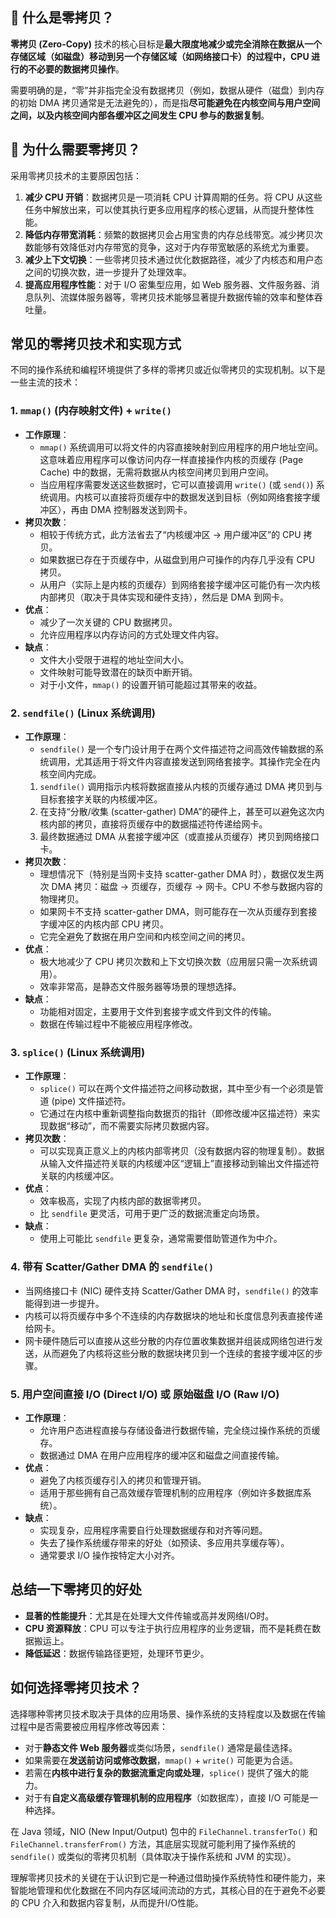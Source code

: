 ## 📘  什么是零拷贝？

**零拷贝 (Zero-Copy)** 技术的核心目标是**最大限度地减少或完全消除在数据从一个存储区域（如磁盘）移动到另一个存储区域（如网络接口卡）的过程中，CPU 进行的不必要的数据拷贝操作**。

需要明确的是，“零”并非指完全没有数据拷贝（例如，数据从硬件（磁盘）到内存的初始 DMA 拷贝通常是无法避免的），而是指**尽可能避免在内核空间与用户空间之间，以及内核空间内部各缓冲区之间发生 CPU 参与的数据复制**。

## 🧠 为什么需要零拷贝？

采用零拷贝技术的主要原因包括：

1.  **减少 CPU 开销**：数据拷贝是一项消耗 CPU 计算周期的任务。将 CPU 从这些任务中解放出来，可以使其执行更多应用程序的核心逻辑，从而提升整体性能。
2.  **降低内存带宽消耗**：频繁的数据拷贝会占用宝贵的内存总线带宽。减少拷贝次数能够有效降低对内存带宽的竞争，这对于内存带宽敏感的系统尤为重要。
3.  **减少上下文切换**：一些零拷贝技术通过优化数据路径，减少了内核态和用户态之间的切换次数，进一步提升了处理效率。
4.  **提高应用程序性能**：对于 I/O 密集型应用，如 Web 服务器、文件服务器、消息队列、流媒体服务器等，零拷贝技术能够显著提升数据传输的效率和整体吞吐量。

## 常见的零拷贝技术和实现方式

不同的操作系统和编程环境提供了多样的零拷贝或近似零拷贝的实现机制。以下是一些主流的技术：

### 1. `mmap()` (内存映射文件) + `write()`

* **工作原理**：
    * `mmap()` 系统调用可以将文件的内容直接映射到应用程序的用户地址空间。这意味着应用程序可以像访问内存一样直接操作内核的页缓存 (Page Cache) 中的数据，无需将数据从内核空间拷贝到用户空间。
    * 当应用程序需要发送这些数据时，它可以直接调用 `write()` (或 `send()`) 系统调用。内核可以直接将页缓存中的数据发送到目标（例如网络套接字缓冲区），再由 DMA 控制器发送到网卡。
* **拷贝次数**：
    * 相较于传统方式，此方法省去了“内核缓冲区 -> 用户缓冲区”的 CPU 拷贝。
    * 如果数据已存在于页缓存中，从磁盘到用户可操作的内存几乎没有 CPU 拷贝。
    * 从用户（实际上是内核的页缓存）到网络套接字缓冲区可能仍有一次内核内部拷贝（取决于具体实现和硬件支持），然后是 DMA 到网卡。
* **优点**：
    * 减少了一次关键的 CPU 数据拷贝。
    * 允许应用程序以内存访问的方式处理文件内容。
* **缺点**：
    * 文件大小受限于进程的地址空间大小。
    * 文件映射可能导致潜在的缺页中断开销。
    * 对于小文件，`mmap()` 的设置开销可能超过其带来的收益。

### 2. `sendfile()` (Linux 系统调用)

* **工作原理**：
    * `sendfile()` 是一个专门设计用于在两个文件描述符之间高效传输数据的系统调用，尤其适用于将文件内容直接发送到网络套接字。其操作完全在内核空间内完成。
    1.  `sendfile()` 调用指示内核将数据直接从内核的页缓存通过 DMA 拷贝到与目标套接字关联的内核缓冲区。
    2.  在支持“分散/收集 (scatter-gather) DMA”的硬件上，甚至可以避免这次内核内部的拷贝，直接将页缓存中的数据描述符传递给网卡。
    3.  最终数据通过 DMA 从套接字缓冲区（或直接从页缓存）拷贝到网络接口卡。
* **拷贝次数**：
    * 理想情况下（特别是当网卡支持 scatter-gather DMA 时），数据仅发生两次 DMA 拷贝：磁盘 -> 页缓存，页缓存 -> 网卡。CPU 不参与数据内容的物理拷贝。
    * 如果网卡不支持 scatter-gather DMA，则可能存在一次从页缓存到套接字缓冲区的内核内部 CPU 拷贝。
    * 它完全避免了数据在用户空间和内核空间之间的拷贝。
* **优点**：
    * 极大地减少了 CPU 拷贝次数和上下文切换次数（应用层只需一次系统调用）。
    * 效率非常高，是静态文件服务器等场景的理想选择。
* **缺点**：
    * 功能相对固定，主要用于文件到套接字或文件到文件的传输。
    * 数据在传输过程中不能被应用程序修改。

### 3. `splice()` (Linux 系统调用)

* **工作原理**：
    * `splice()` 可以在两个文件描述符之间移动数据，其中至少有一个必须是管道 (pipe) 文件描述符。
    * 它通过在内核中重新调整指向数据页的指针（即修改缓冲区描述符）来实现数据“移动”，而不需要实际拷贝数据内容。
* **拷贝次数**：
    * 可以实现真正意义上的内核内部零拷贝（没有数据内容的物理复制）。数据从输入文件描述符关联的内核缓冲区“逻辑上”直接移动到输出文件描述符关联的内核缓冲区。
* **优点**：
    * 效率极高，实现了内核内部的数据零拷贝。
    * 比 `sendfile` 更灵活，可用于更广泛的数据流重定向场景。
* **缺点**：
    * 使用上可能比 `sendfile` 更复杂，通常需要借助管道作为中介。

### 4. 带有 Scatter/Gather DMA 的 `sendfile()`

* 当网络接口卡 (NIC) 硬件支持 Scatter/Gather DMA 时，`sendfile()` 的效率能得到进一步提升。
* 内核可以将页缓存中多个不连续的内存数据块的地址和长度信息列表直接传递给网卡。
* 网卡硬件随后可以直接从这些分散的内存位置收集数据并组装成网络包进行发送，从而避免了内核将这些分散的数据块拷贝到一个连续的套接字缓冲区的步骤。

### 5. 用户空间直接 I/O (Direct I/O) 或 原始磁盘 I/O (Raw I/O)

* **工作原理**：
    * 允许用户态进程直接与存储设备进行数据传输，完全绕过操作系统的页缓存。
    * 数据通过 DMA 在用户应用程序的缓冲区和磁盘之间直接传输。
* **优点**：
    * 避免了内核页缓存引入的拷贝和管理开销。
    * 适用于那些拥有自己高效缓存管理机制的应用程序（例如许多数据库系统）。
* **缺点**：
    * 实现复杂，应用程序需要自行处理数据缓存和对齐等问题。
    * 失去了操作系统缓存带来的好处（如预读、多应用共享缓存等）。
    * 通常要求 I/O 操作按特定大小对齐。

## 总结一下零拷贝的好处

* **显著的性能提升**：尤其是在处理大文件传输或高并发网络I/O时。
* **CPU 资源释放**：CPU 可以专注于执行应用程序的业务逻辑，而不是耗费在数据搬运上。
* **降低延迟**：数据传输路径更短，处理环节更少。

## 如何选择零拷贝技术？

选择哪种零拷贝技术取决于具体的应用场景、操作系统的支持程度以及数据在传输过程中是否需要被应用程序修改等因素：

* 对于**静态文件 Web 服务器**或类似场景，`sendfile()` 通常是最佳选择。
* 如果需要在**发送前访问或修改数据**，`mmap()` + `write()` 可能更为合适。
* 若需在**内核中进行复杂的数据流重定向或处理**，`splice()` 提供了强大的能力。
* 对于有**自定义高级缓存管理机制的应用程序**（如数据库），直接 I/O 可能是一种选择。

在 Java 领域，NIO (New Input/Output) 包中的 `FileChannel.transferTo()` 和 `FileChannel.transferFrom()` 方法，其底层实现就可能利用了操作系统的 `sendfile()` 或类似的零拷贝机制（具体取决于操作系统和 JVM 的实现）。

理解零拷贝技术的关键在于认识到它是一种通过借助操作系统特性和硬件能力，来智能地管理和优化数据在不同内存区域间流动的方式，其核心目的在于避免不必要的 CPU 介入和数据内容复制，从而提升I/O性能。
